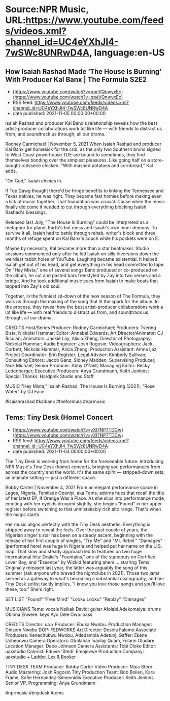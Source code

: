 # Source:NPR Music, URL:https://www.youtube.com/feeds/videos.xml?channel_id=UC4eYXhJI4-7wSWc8UNRwD4A, language:en-US

## How Isaiah Rashad Made ‘The House Is Burning’ With Producer Kal Banx | The Formula S2E2
 - [https://www.youtube.com/watch?v=qpeVQnwyxEc](https://www.youtube.com/watch?v=qpeVQnwyxEc)
 - RSS feed: https://www.youtube.com/feeds/videos.xml?channel_id=UC4eYXhJI4-7wSWc8UNRwD4A
 - date published: 2021-11-05 00:00:00+00:00

Isaiah Rashad and producer Kal Banx's relationship reveals how the best artist-producer collaborations work lot like life — with friends to distract us from, and soundtrack us through, all our drama. 

Rodney Carmichael | November 5, 2021
When Isaiah Rashad and producer Kal Banx get homesick for the crib, as the only two Southern bruhs signed to West Coast powerhouse TDE are bound to sometimes, they find themselves bonding over the simplest pleasures. Like going half on a store-bought rotisserie chicken. "With mashed potatoes and cornbread," Kal adds.

"On God," Isaiah chimes in.

If Top Dawg thought there'd be fringe benefits to linking the Tennessee and Texas natives, he was right. They became fast homies before making even a lick of music together. That foundation was crucial. Cause when the music finally did come it needed to cut through everything blocking Isaiah Rashad's blessings.

Released last July, "The House Is Burning" could be interpreted as a metaphor for planet Earth's hot mess and Isaiah's own inner demons. To survive it all, Isaiah had to battle through rehab, writer's block and three months of refuge spent on Kal Banx's couch while his pockets were on E.

Maybe by necessity, Kal became more than a star beatmaker. Studio sessions commenced only after he led Isaiah on silly diversions down the weirdest rabbit holes of YouTube. Laughing became existential. It helped Isaiah get out of his head, and get everything in his head committed to tape. On "Hey Mista," one of several songs Banx produced or co-produced on the album, he cut and pasted bars freestyled by Zay into two verses and a bridge. And he took additional music cues from Isaiah to make beats that tapped into Zay's old soul.

Together, in the funniest sit-down of the new season of The Formula, they walk us through the making of the song that lit the spark for the album. In the process, they reveal how the best artist-producer collaborations work a lot like life — with real friends to distract us from, and soundtrack us through, all our drama.

CREDITS
Host/Series Producer: Rodney Carmichael; Producers: Tsering Bista, Nickolai Hammar; Editor: Annabel Edwards; Art Director/Animator: CJ Riculan; Animators: Jackie Lay, Alicia Zheng; Director of Photography: Nickolai Hammar; Audio Engineer: Josh Rogosin; Videographers: Jack Corbett, Nickolai Hammar, Alicia Zheng; Production Assistant: Amna Ijaz; Project Coordinator: Erin Register; Legal Adviser: Kimberly Sullivan; Consulting Editors: Jacob Ganz, Sidney Madden; Supervising Producer, Nick Michael; Senior Producer: Abby O'Neill; Managing Editor: Becky Lettenberger; Executive Producers: Anya Grundmann, Keith Jenkins; Special Thanks: Hardpink Studio and Staff

MUSIC
"Hey Mista," Isaiah Rashad, The House Is Burning (2021); "Rose Water" by DJ Face

#isaiahrashad #kalbanx #theformula #nprmusic

## Tems: Tiny Desk (Home) Concert
 - [https://www.youtube.com/watch?v=yXI7NP7TDCw](https://www.youtube.com/watch?v=yXI7NP7TDCw)
 - RSS feed: https://www.youtube.com/feeds/videos.xml?channel_id=UC4eYXhJI4-7wSWc8UNRwD4A
 - date published: 2021-11-04 00:00:00+00:00

The Tiny Desk is working from home for the foreseeable future. Introducing NPR Music's Tiny Desk (home) concerts, bringing you performances from across the country and the world. It's the same spirit — stripped-down sets, an intimate setting — just a different space.

Bobby Carter | November 4, 2021
From an elegant performance space in Lagos, Nigeria, Temilade Openiyi, aka Tems, adorns hues that recall the title of her latest EP, If Orange Was a Place. As she slips into performance mode, emoting with her eyelids drooped slightly, she begins "Found" in her upper register before switching to that unmistakably rich alto range. That's when the magic starts.

Her music aligns perfectly with the Tiny Desk aesthetic: Everything is stripped away to reveal the feels. Over the past couple of years, the Nigerian singer's star has been on a steady ascent, beginning with the release of her first couple of singles, "Try Me" and "Mr. Rebel." "Damages" (performed here) was huge in Nigeria and helped put her name on the U.S. map. That slow and steady approach led to features on two huge international hits: Drake's "Fountains," one of the standouts on Certified Lover Boy, and "Essence" by Wizkid featuring ahem ... starring Tems. Originally released last year, the latter was arguably the song of this summer (ask anyone who braved the nightclubs in 2021). Those two jams served as a gateway to what's becoming a substantial discography, and her Tiny Desk setlist tacitly implies, "I know you love those songs and you'll love these, too." She's right.

SET LIST
"Found"
"Free Mind"
"Looku Looku"
"Replay"
"Damages"

MUSICIANS
Tems: vocals
Nsikak David: guitar
Afolabi Adekomaiya: drums
Obinna Enwere: keys
Ayo Dele Owa: bass

CREDITS
Director: ua.x
Producer: Ebuka Nwobu.
Production Manager: Chisom Nwobu
DOP: FEDWORKS
Art Director: Desola Falomo
Associate Producers: Kenechukwu Nwobu, Adedamola Adetunji
Gaffer: Ekene Ucheonwu
Camera Operators: Gbolahan Inaolaji Quam, Folarin Oludare
Location Manager: Debo Johnson
Camera Assistants: Tobi Oloko
Editor: uaxstudio
Colorist: Eduvie 'Stedi' Emojevwe
Production Company: uaxstudio + Ladder, Lex & Booker

TINY DESK TEAM
Producer: Bobby Carter
Video Producer: Maia Stern
Audio Mastering: Josh Rogosin
Tiny Production Team: Bob Boilen, Kara Frame, Sofie Hernandez-Simeonidis
Executive Producer: Keith Jenkins
Senior VP, Programming: Anya Grundmann

#nprmusic #tinydesk #tems


